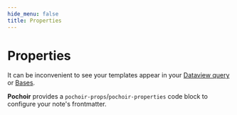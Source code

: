 ```yaml
---
hide_menu: false
title: Properties
---
```

# Properties

It can be inconvenient to see your templates appear in your [Dataview query](https://blacksmithgu.github.io/obsidian-dataview/) or [Bases](https://help.obsidian.md/bases).

**Pochoir** provides a `pochoir-props`/`pochoir-properties` code block to configure your note's frontmatter.
